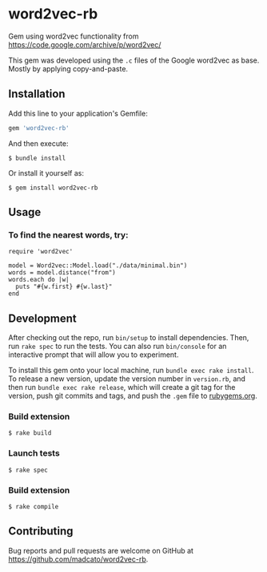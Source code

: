 # word2vec-rb

Gem using word2vec functionality from https://code.google.com/archive/p/word2vec/

This gem was developed using the `.c` files of the Google word2vec as base. Mostly by applying copy-and-paste.

## Installation

Add this line to your application's Gemfile:

```ruby
gem 'word2vec-rb'
```

And then execute:

    $ bundle install

Or install it yourself as:

    $ gem install word2vec-rb

## Usage

### To find the nearest words, try:

    require 'word2vec'
    
    model = Word2vec::Model.load("./data/minimal.bin")
    words = model.distance("from")
    words.each do |w| 
      puts "#{w.first} #{w.last}"
    end

## Development

After checking out the repo, run `bin/setup` to install dependencies. Then, run `rake spec` to run the tests. You can also run `bin/console` for an interactive prompt that will allow you to experiment.

To install this gem onto your local machine, run `bundle exec rake install`. To release a new version, update the version number in `version.rb`, and then run `bundle exec rake release`, which will create a git tag for the version, push git commits and tags, and push the `.gem` file to [rubygems.org](https://rubygems.org).

### Build extension 

    $ rake build

### Launch tests

    $ rake spec

### Build extension 

    $ rake compile

## Contributing

Bug reports and pull requests are welcome on GitHub at https://github.com/madcato/word2vec-rb.
